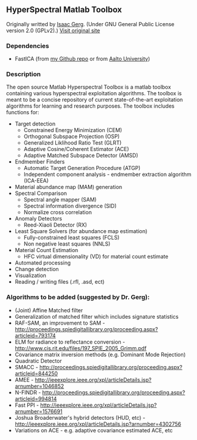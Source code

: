 ## HyperSpectral Matlab Toolbox ##

Originally writted by [Isaac Gerg](http://www.gergltd.com/home/). (Under GNU General Public License version 2.0 (GPLv2).)
[Visit original site](http://sourceforge.net/apps/mediawiki/matlabhyperspec/index.php?title=Main_Page)

### Dependencies ###

- FastICA (from [my Github repo](https://github.com/davidkun/FastICA) or from [Aalto University](http://research.ics.aalto.fi/ica/fastica/code/dlcode.shtml))

### Description ###

The open source Matlab Hyperspectral Toolbox is a matlab toolbox containing various hyperspectral exploitation algorithms. The toolbox is meant to be a concise repository of current state-of-the-art exploitation algorithms for learning and research purposes. The toolbox includes functions for:

- Target detection
  - Constrained Energy Minimization (CEM)
  - Orthogonal Subspace Projection (OSP)
  - Generalized Liklihood Ratio Test (GLRT)
  - Adaptive Cosine/Coherent Estimator (ACE)
  - Adaptive Matched Subspace Detector (AMSD)
- Endmember Finders
  - Automatic Target Generation Procedure (ATGP)
  - Independent component analysis - endmember extraction algorithm (ICA-EEA)
- Material abundance map (MAM) generation
- Spectral Comparison
  - Spectral angle mapper (SAM)
  - Spectral information divergence (SID)
  - Normalize cross correlation
- Anomaly Detectors
  - Reed-Xiaoli Detector (RX)
- Least Square Solvers (for abundance map estimation)
  - Fully-constrained least squares (FCLS)
  - Non negative least squares (NNLS)
- Material Count Estimation
  - HFC virtual dimensionality (VD) for material count estimate
- Automated processing
- Change detection
- Visualization
- Reading / writing files (.rfl, .asd, ect)

### Algorithms to be added (suggested by Dr. Gerg): ###

- (Joint) Affine Matched filter
- Generalization of matched filter which includes signature statistics
- RAF-SAM, an improvement to SAM - http://proceedings.spiedigitallibrary.org/proceeding.aspx?articleid=793174
- ELM for radiance to reflectance conversion - http://www.cis.rit.edu/files/197_SPIE_2005_Grimm.pdf
- Covariance matrix inversion methods (e.g. Dominant Mode Rejection)
- Quadratic Detector
- SMACC - http://proceedings.spiedigitallibrary.org/proceeding.aspx?articleid=844250
- AMEE - http://ieeexplore.ieee.org/xpl/articleDetails.jsp?arnumber=1046852
- N-FINDR - http://proceedings.spiedigitallibrary.org/proceeding.aspx?articleid=994814
- Fast PPI - http://ieeexplore.ieee.org/xpl/articleDetails.jsp?arnumber=1576691
- Joshua Broaderwater's hybrid detectors (HUD, etc) - http://ieeexplore.ieee.org/xpl/articleDetails.jsp?arnumber=4302756
- Variations on ACE - e.g. adaptive covariance estimated ACE, etc
